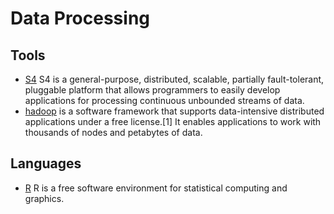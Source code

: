 # Data Processing #

## Tools ##

- [S4](http://s4.io/) S4 is a general-purpose, distributed, scalable, partially fault-tolerant, pluggable platform that allows programmers to easily develop applications for processing continuous unbounded streams of data.
- [hadoop](http://hadoop.apache.org/) is a software framework that supports data-intensive distributed applications under a free license.[1] It enables applications to work with thousands of nodes and petabytes of data.

## Languages ##

- [R](http://www.r-project.org/) R is a free software environment for statistical computing and graphics.